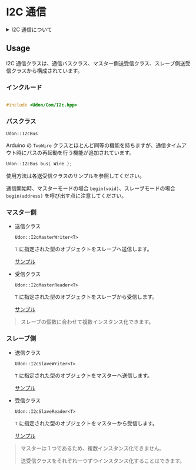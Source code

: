 # I2C 通信

<details>
<summary> I2C 通信について </summary>

複数のデバイス間で通信を行う際の通信方式

### 用語

`バス` 通信線

`マスター` 通信を制御するデバイス (1 つのバスに 1 つ)

`スレーブ` マスターに従って通信を行うデバイス (1 つのバスに複数)

`アドレス` スレーブに割り当てる固有値

### 特徴

`同期通信`

`バス型通信` 複数のデバイスが同じバスを共有して通信

`マスタースレーブ方式` マスターがデータのやり取りを管理 スレーブ同士で通信することはできません。

### 通信イメージ

```mermaid
flowchart LR
    マスターマイコン --I2C--> 1[モータースレーブ]
    マスターマイコン --I2C--> 2[モータースレーブ]
    マスターマイコン <--I2C--> コントローラースレーブ
```

</details>

## Usage

I2C 通信クラスは、通信バスクラス、マスター側送受信クラス、スレーブ側送受信クラスから構成されています。

### インクルード

```cpp

#include <Udon/Com/I2c.hpp>
```

### バスクラス

`Udon::I2cBus`

Arduino の `TwoWire` クラスとほとんど同等の機能を持ちますが、通信タイムアウト時にバスの再起動を行う機能が追加されています。

```cpp
Udon::I2cBus bus{ Wire };
```

使用方法は各送受信クラスのサンプルを参照してください。

通信開始時、マスターモードの場合 `begin(void)`、スレーブモードの場合 `begin(address)` を呼び出す点に注意してください。

### マスター側

- 送信クラス

  `Udon::I2cMasterWriter<T>`

  `T` に指定された型のオブジェクトをスレーブへ送信します。

  [サンプル](./../../example/Com/I2c/I2cMasterWriter/I2cMasterWriter.ino)

- 受信クラス

  `Udon::I2cMasterReader<T>`

  `T` に指定された型のオブジェクトをスレーブから受信します。

  [サンプル](./../../example/Com/I2c/I2cMasterReader/I2cMasterReader.ino)

> スレーブの個数に合わせて複数インスタンス化できます。

### スレーブ側

- 送信クラス

  `Udon::I2cSlaveWriter<T>`

  `T` に指定された型のオブジェクトをマスターへ送信します。

  [サンプル](./../../example/Com/I2c/I2cSlaveWriter/I2cSlaveWriter.ino)

- 受信クラス

  `Udon::I2cSlaveReader<T>`

  `T` に指定された型のオブジェクトをマスターから受信します。

  [サンプル](./../../example/Com/I2c/I2cSlaveReader/I2cSlaveReader.ino)

> マスターは 1 つであるため、複数インスタンス化できません。
>
> 送受信クラスをそれぞれ一つずつインスタンス化することはできます。
